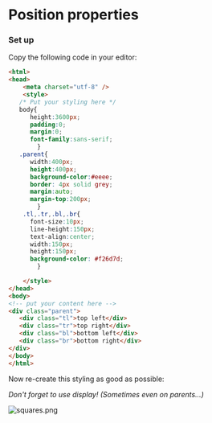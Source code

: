 # Position properties

### Set up

Copy the following code in your editor:

```html
<html>
<head>
    <meta charset="utf-8" />
    <style>
   /* Put your styling here */
   body{
      height:3600px;
      padding:0;
      margin:0;
      font-family:sans-serif;
        }
   .parent{
      width:400px;
      height:400px;
      background-color:#eeee;
      border: 4px solid grey;
      margin:auto;
      margin-top:200px;
        }
    .tl,.tr,.bl,.br{
      font-size:10px;
      line-height:150px;
      text-align:center;
      width:150px;
      height:150px;
      background-color: #f26d7d;
        }        

    </style>
</head>
<body>
<!-- put your content here -->
<div class="parent">
   <div class="tl">top left</div>
   <div class="tr">top right</div>
   <div class="bl">bottom left</div>
   <div class="br">bottom right</div>
</div>
</body>
</html>
```

Now re-create this styling as good as possible:

*Don't forget to use display! (Sometimes even on parents...)*

![squares.png](C:\Users\shoks\Documents\prison_project\free2code\2.CSS\3.POSITIONING\2.position\resources\images\squares.png)
